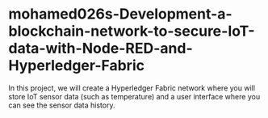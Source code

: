 # mohamed026s-Development-a-blockchain-network-to-secure-IoT-data-with-Node-RED-and-Hyperledger-Fabric
   In this project, we will create a Hyperledger Fabric network where you will store IoT sensor data (such as temperature) and a user interface where you can see the sensor data history.
